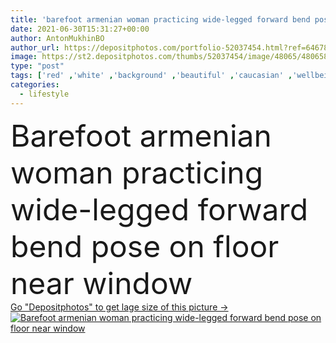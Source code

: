 ```yaml
---
title: 'barefoot armenian woman practicing wide-legged forward bend pose on floor near window'
date: 2021-06-30T15:31:27+00:00
author: AntonMukhinBO
author_url: https://depositphotos.com/portfolio-52037454.html?ref=64678756
image: https://st2.depositphotos.com/thumbs/52037454/image/48065/480658334/api_thumb_450.jpg?forcejpeg=true
type: "post"
tags: ['red' ,'white' ,'background' ,'beautiful' ,'caucasian' ,'wellbeing' ,'brunette' ,'black' ,'peace' ,'calm' ,'pretty' ,'meditation' ,'wall' ,'window' ,'relax' ,'home' ,'woman' ,'lifestyle' ,'shirt' ,'balance' ,'sportive' ,'fit' ,'indoors' ,'tranquility' ,'floor' ,'attractive' ,'loft' ,'barefoot' ,'wellness' ,'shadows' ,'slim' ,'yoga' ,'zen' ,'practice' ,'asana' ,'burgundy' ,'meditate' ,'sportswear' ,'Armenian' ,'leggings' ,'copy space' ,'one person' ,'young adult' ,'Full Length' ,'Mental Health' ,'natural light' ]
categories: 
  - lifestyle
---
```

<div aling="center">
            <font size="60"> Barefoot armenian woman practicing wide-legged forward bend pose on floor near window</font>   
</div>
<div>
    <a href='https://st2.depositphotos.com/thumbs/52037454/image/48065/480658334/api_thumb_450.jpg?forcejpeg=true?ref=64678756' target=_blank > Go "Depositphotos" to get lage size of this picture ->
        <img href='https://st2.depositphotos.com/thumbs/52037454/image/48065/480658334/api_thumb_450.jpg?forcejpeg=true?ref=64678756' src='https://st2.depositphotos.com/52037454/48065/i/950/depositphotos_480658334-stock-photo-barefoot-armenian-woman-practicing-wide.jpg?forcejpeg=true' alt='Barefoot armenian woman practicing wide-legged forward bend pose on floor near window' >
    </a>
</div>

